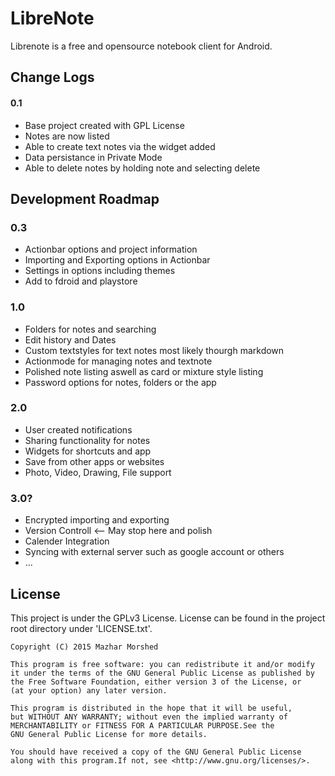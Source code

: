 LibreNote
=========

Librenote is a free and opensource notebook client for Android.


Change Logs
-----------

#### 0.1
+ Base project created with GPL License
+ Notes are now listed
+ Able to create text notes via the widget added
+ Data persistance in Private Mode
+ Able to delete notes by holding note and selecting delete


Development Roadmap
-------------------

### 0.3
+ Actionbar options and project information
+ Importing and Exporting options in Actionbar
+ Settings in options including themes
+ Add to fdroid and playstore

### 1.0
+ Folders for notes and searching
+ Edit history and Dates
+ Custom textstyles for text notes most likely thourgh markdown
+ Actionmode for managing notes and textnote
+ Polished note listing aswell as card or mixture style listing
+ Password options for notes, folders or the app

### 2.0
+ User created notifications
+ Sharing functionality for notes
+ Widgets for shortcuts and app
+ Save from other apps or websites
+ Photo, Video, Drawing, File support

### 3.0?
+ Encrypted importing and exporting
+ Version Controll <-- May stop here and polish
+ Calender Integration
+ Syncing with external server such as google account or others
+ ...

License
-------

This project is under the GPLv3 License. License can be found
in the project root directory under 'LICENSE.txt'.

	Copyright (C) 2015 Mazhar Morshed

	This program is free software: you can redistribute it and/or modify
	it under the terms of the GNU General Public License as published by
	the Free Software Foundation, either version 3 of the License, or
	(at your option) any later version.

	This program is distributed in the hope that it will be useful,
	but WITHOUT ANY WARRANTY; without even the implied warranty of
	MERCHANTABILITY or FITNESS FOR A PARTICULAR PURPOSE.See the
	GNU General Public License for more details.

	You should have received a copy of the GNU General Public License
	along with this program.If not, see <http://www.gnu.org/licenses/>.

